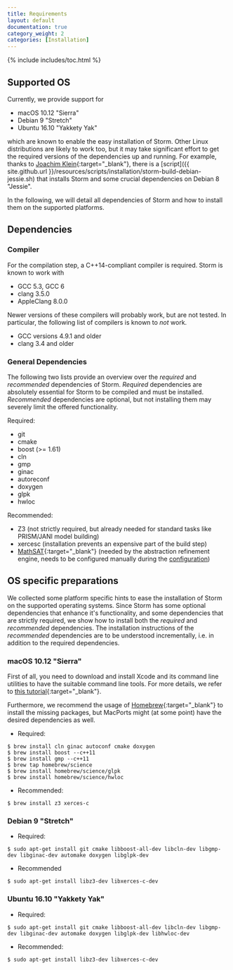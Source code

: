 ```yaml
---
title: Requirements
layout: default
documentation: true
category_weight: 2
categories: [Installation]
---
```


{% include includes/toc.html %}

## Supported OS

Currently, we provide support for

- <i class="fa fa-apple" aria-hidden="true"></i> macOS 10.12 "Sierra"
- <i class="icon-debian"></i> Debian 9 "Stretch"
- <i class="icon-ubuntu"></i> Ubuntu 16.10 "Yakkety Yak"

which are known to enable the easy installation of Storm. Other Linux distributions are likely to work too, but it may take significant effort to get the required versions of the dependencies up and running. For example, thanks to [Joachim Klein](http://www.inf.tu-dresden.de/index.php?node_id=1473){:target="_blank"}, there is a [script]({{ site.github.url }}/resources/scripts/installation/storm-build-debian-jessie.sh) that installs Storm and some crucial dependencies on Debian 8 "Jessie".

In the following, we will detail all dependencies of Storm and how to install them on the supported platforms.

## Dependencies

### Compiler

For the compilation step, a C++14-compliant compiler is required. Storm is known to work with

- GCC 5.3, GCC 6
- clang 3.5.0
- AppleClang 8.0.0

Newer versions of these compilers will probably work, but are not tested. In particular, the following list of compilers is known to *not* work.

- GCC versions 4.9.1 and older
- clang 3.4 and older

### General Dependencies

The following two lists provide an overview over the *required* and *recommended* dependencies of Storm. *Required* dependencies are absolutely essential for Storm to be compiled and must be installed. *Recommended* dependencies are optional, but not installing them may severely limit the offered functionality.

Required:
- git
- cmake
- boost (>= 1.61)
- cln
- gmp
- ginac
- autoreconf
- doxygen
- glpk
- hwloc

Recommended:
- Z3 (not strictly required, but already needed for standard tasks like PRISM/JANI model building)
- xercesc (installation prevents an expensive part of the build step)
- [MathSAT](http://mathsat.fbk.eu/){:target="_blank"} (needed by the abstraction refinement engine, needs to be configured manually during the [configuration](manual-configuration.html#mathsat))

## OS specific preparations

We collected some platform specific hints to ease the installation of Storm on the supported operating systems. Since Storm has some optional dependencies that enhance it's functionality, and some dependencies that are strictly required, we show how to install both the *required* and *recommended* dependencies. The installation instructions of the *recommended* dependencies are to be understood incrementally, i.e. in addition to the required dependencies.

### <i class="fa fa-apple" aria-hidden="true"></i> macOS 10.12 "Sierra"

First of all, you need to download and install Xcode and its command line utilities to have the suitable command line tools. For more details, we refer to [this tutorial](https://www.moncefbelyamani.com/how-to-install-xcode-homebrew-git-rvm-ruby-on-mac/){:target="_blank"}.

Furthermore, we recommend the usage of [Homebrew](https://brew.sh){:target="_blank"} to install the missing packages, but MacPorts might (at some point) have the desired dependencies as well.

- Required:
``` console
$ brew install cln ginac autoconf cmake doxygen
$ brew install boost --c++11
$ brew install gmp --c++11
$ brew tap homebrew/science
$ brew install homebrew/science/glpk
$ brew install homebrew/science/hwloc
```

- Recommended:
``` console
$ brew install z3 xerces-c
```

### <i class="icon-debian"></i> Debian 9 "Stretch"

- Required:
``` console
$ sudo apt-get install git cmake libboost-all-dev libcln-dev libgmp-dev libginac-dev automake doxygen libglpk-dev
```

- Recommended
``` console
$ sudo apt-get install libz3-dev libxerces-c-dev
```

### <i class="icon-ubuntu"></i> Ubuntu 16.10 "Yakkety Yak"

- Required:
``` console
$ sudo apt-get install git cmake libboost-all-dev libcln-dev libgmp-dev libginac-dev automake doxygen libglpk-dev libhwloc-dev
```

- Recommended:
``` console
$ sudo apt-get install libz3-dev libxerces-c-dev
```
